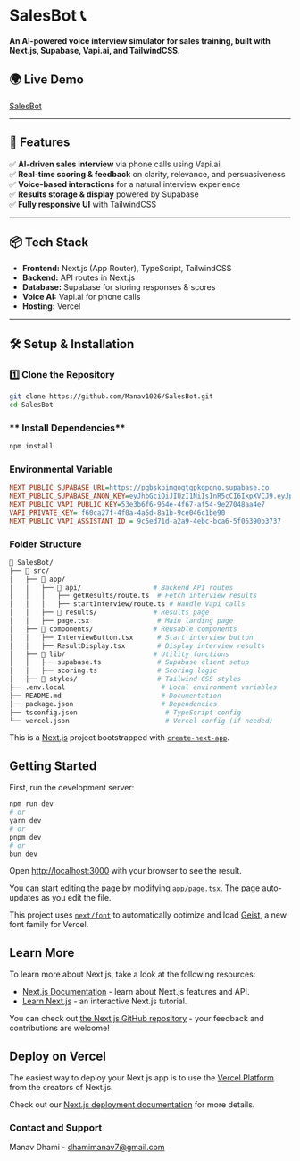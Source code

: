 # **SalesBot 📞**  
**An AI-powered voice interview simulator for sales training, built with Next.js, Supabase, Vapi.ai, and TailwindCSS.**  

## 🌍 Live Demo  
[SalesBot](https://sales-bot-3g43.vercel.app/)

---

## 🚀 Features  
✅ **AI-driven sales interview** via phone calls using Vapi.ai  
✅ **Real-time scoring & feedback** on clarity, relevance, and persuasiveness  
✅ **Voice-based interactions** for a natural interview experience  
✅ **Results storage & display** powered by Supabase  
✅ **Fully responsive UI** with TailwindCSS  

---

## 📦 Tech Stack  
- **Frontend:** Next.js (App Router), TypeScript, TailwindCSS  
- **Backend:** API routes in Next.js  
- **Database:** Supabase for storing responses & scores  
- **Voice AI:** Vapi.ai for phone calls  
- **Hosting:** Vercel  

---

## 🛠 Setup & Installation  

### **1️⃣ Clone the Repository**
```sh
git clone https://github.com/Manav1026/SalesBot.git
cd SalesBot
```
### ** Install Dependencies**
```sh
npm install
```
### **Environmental Variable**
```ini
NEXT_PUBLIC_SUPABASE_URL=https://pqbskpimgogtgpkgpqno.supabase.co
NEXT_PUBLIC_SUPABASE_ANON_KEY=eyJhbGciOiJIUzI1NiIsInR5cCI6IkpXVCJ9.eyJpc3MiOiJzdXBhYmFzZSIsInJlZiI6InBxYnNrcGltZ29ndGdwa2dwcW5vIiwicm9sZSI6ImFub24iLCJpYXQiOjE3NDI1MTkxOTMsImV4cCI6MjA1ODA5NTE5M30.VRoLR6FqC7vTXwJUJpTdhWaskigz64TOkcVZn6g17M8
NEXT_PUBLIC_VAPI_PUBLIC_KEY=53e3b6f6-964e-4f67-af54-9e27048aa4e7
VAPI_PRIVATE_KEY= f60ca27f-4f0a-4a5d-8a1b-9ce046c1be90
NEXT_PUBLIC_VAPI_ASSISTANT_ID = 9c5ed71d-a2a9-4ebc-bca6-5f05390b3737

```
### **Folder Structure**
```bash
📂 SalesBot/
├── 📂 src/
│   ├── 📂 app/
│   │   ├── 📂 api/                  # Backend API routes
│   │   │   ├── getResults/route.ts  # Fetch interview results
│   │   │   ├── startInterview/route.ts # Handle Vapi calls
│   │   ├── 📂 results/              # Results page
│   │   ├── page.tsx                 # Main landing page
│   ├── 📂 components/               # Reusable components
│   │   ├── InterviewButton.tsx      # Start interview button
│   │   ├── ResultDisplay.tsx        # Display interview results
│   ├── 📂 lib/                      # Utility functions
│   │   ├── supabase.ts              # Supabase client setup
│   │   ├── scoring.ts               # Scoring logic
│   ├── 📂 styles/                    # Tailwind CSS styles
├── .env.local                        # Local environment variables
├── README.md                         # Documentation
├── package.json                      # Dependencies
├── tsconfig.json                      # TypeScript config
└── vercel.json                        # Vercel config (if needed)

```
This is a [Next.js](https://nextjs.org) project bootstrapped with [`create-next-app`](https://nextjs.org/docs/app/api-reference/cli/create-next-app).

## Getting Started

First, run the development server:

```bash
npm run dev
# or
yarn dev
# or
pnpm dev
# or
bun dev
```
Open [http://localhost:3000](http://localhost:3000) with your browser to see the result.

You can start editing the page by modifying `app/page.tsx`. The page auto-updates as you edit the file.

This project uses [`next/font`](https://nextjs.org/docs/app/building-your-application/optimizing/fonts) to automatically optimize and load [Geist](https://vercel.com/font), a new font family for Vercel.

## Learn More

To learn more about Next.js, take a look at the following resources:

- [Next.js Documentation](https://nextjs.org/docs) - learn about Next.js features and API.
- [Learn Next.js](https://nextjs.org/learn) - an interactive Next.js tutorial.

You can check out [the Next.js GitHub repository](https://github.com/vercel/next.js) - your feedback and contributions are welcome!

## Deploy on Vercel

The easiest way to deploy your Next.js app is to use the [Vercel Platform](https://vercel.com/new?utm_medium=default-template&filter=next.js&utm_source=create-next-app&utm_campaign=create-next-app-readme) from the creators of Next.js.

Check out our [Next.js deployment documentation](https://nextjs.org/docs/app/building-your-application/deploying) for more details.

### Contact and Support
Manav Dhami - dhamimanav7@gmail.com

